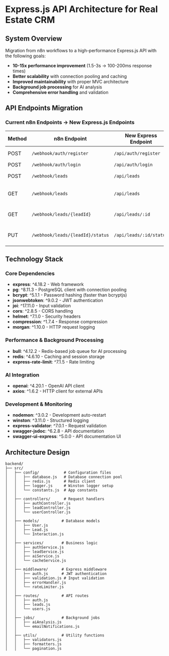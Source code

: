 
# Express.js API Architecture for Real Estate CRM

## System Overview

Migration from n8n workflows to a high-performance Express.js API with the following goals:
- **10-15x performance improvement** (1.5-3s → 100-200ms response times)
- **Better scalability** with connection pooling and caching
- **Improved maintainability** with proper MVC architecture
- **Background job processing** for AI analysis
- **Comprehensive error handling** and validation

## API Endpoints Migration

### Current n8n Endpoints → New Express.js Endpoints

| Method | n8n Endpoint | New Express Endpoint | Description |
|--------|--------------|---------------------|-------------|
| POST | `/webhook/auth/register` | `/api/auth/register` | User registration |
| POST | `/webhook/auth/login` | `/api/auth/login` | User login |
| POST | `/webhook/leads` | `/api/leads` | Create lead (protected) |
| GET | `/webhook/leads` | `/api/leads` | Get leads list (protected) |
| GET | `/webhook/leads/{leadId}` | `/api/leads/:id` | Get lead detail (protected) |
| PUT | `/webhook/leads/{leadId}/status` | `/api/leads/:id/status` | Update lead status (protected) |

## Technology Stack

### Core Dependencies
- **express**: ^4.18.2 - Web framework
- **pg**: ^8.11.3 - PostgreSQL client with connection pooling
- **bcrypt**: ^5.1.1 - Password hashing (faster than bcryptjs)
- **jsonwebtoken**: ^9.0.2 - JWT authentication
- **joi**: ^17.11.0 - Input validation
- **cors**: ^2.8.5 - CORS handling
- **helmet**: ^7.1.0 - Security headers
- **compression**: ^1.7.4 - Response compression
- **morgan**: ^1.10.0 - HTTP request logging

### Performance & Background Processing
- **bull**: ^4.12.2 - Redis-based job queue for AI processing
- **redis**: ^4.6.10 - Caching and session storage
- **express-rate-limit**: ^7.1.5 - Rate limiting

### AI Integration
- **openai**: ^4.20.1 - OpenAI API client
- **axios**: ^1.6.2 - HTTP client for external APIs

### Development & Monitoring
- **nodemon**: ^3.0.2 - Development auto-restart
- **winston**: ^3.11.0 - Structured logging
- **express-validator**: ^7.0.1 - Request validation
- **swagger-jsdoc**: ^6.2.8 - API documentation
- **swagger-ui-express**: ^5.0.0 - API documentation UI

## Architecture Design

```
backend/
├── src/
│   ├── config/           # Configuration files
│   │   ├── database.js   # Database connection pool
│   │   ├── redis.js      # Redis client
│   │   ├── logger.js     # Winston logger setup
│   │   └── constants.js  # App constants
│   │
│   ├── controllers/      # Request handlers
│   │   ├── authController.js
│   │   ├── leadController.js
│   │   └── userController.js
│   │
│   ├── models/          # Database models
│   │   ├── User.js
│   │   ├── Lead.js
│   │   └── Interaction.js
│   │
│   ├── services/        # Business logic
│   │   ├── authService.js
│   │   ├── leadService.js
│   │   ├── aiService.js
│   │   └── cacheService.js
│   │
│   ├── middleware/      # Express middleware
│   │   ├── auth.js      # JWT authentication
│   │   ├── validation.js # Input validation
│   │   ├── errorHandler.js
│   │   └── rateLimiter.js
│   │
│   ├── routes/          # API routes
│   │   ├── auth.js
│   │   ├── leads.js
│   │   └── users.js
│   │
│   ├── jobs/            # Background jobs
│   │   ├── aiAnalysis.js
│   │   └── emailNotifications.js
│   │
│   ├── utils/           # Utility functions
│   │   ├── validators.js
│   │   ├── formatters.js
│   │   └── pagination.js
